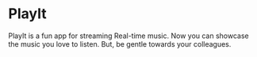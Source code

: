 # PlayIt
PlayIt is a fun app for streaming Real-time music. Now you can showcase the music you love to listen. But, be gentle towards your colleagues.

